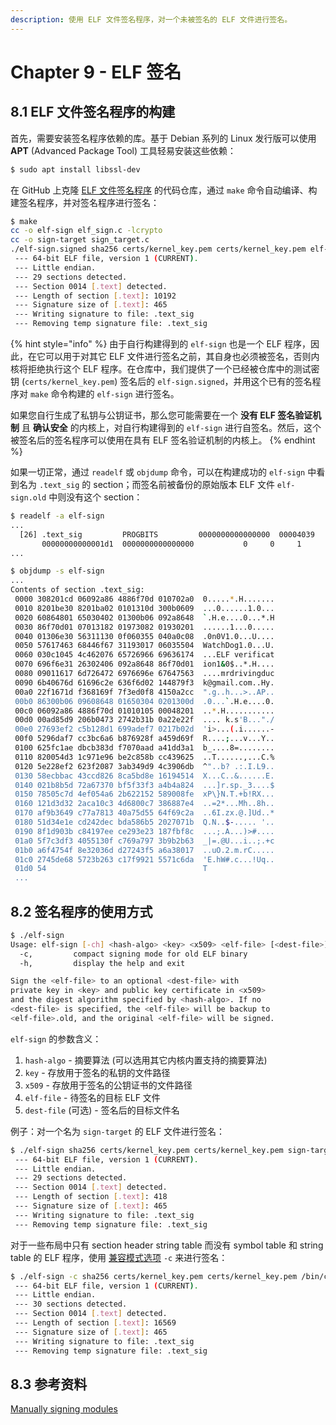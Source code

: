 ```yaml
---
description: 使用 ELF 文件签名程序，对一个未被签名的 ELF 文件进行签名。
---
```


# Chapter 9 - ELF 签名

## 8.1 ELF 文件签名程序的构建

首先，需要安装签名程序依赖的库。基于 Debian 系列的 Linux 发行版可以使用 **APT** \(Advanced Package Tool\) 工具轻易安装这些依赖：

```bash
$ sudo apt install libssl-dev
```

在 GitHub 上克隆 [ELF 文件签名程序](https://github.com/mrdrivingduck/linux-elf-binary-signer) 的代码仓库，通过 `make` 命令自动编译、构建签名程序，并对签名程序进行签名：

```bash
$ make
cc -o elf-sign elf_sign.c -lcrypto
cc -o sign-target sign_target.c
./elf-sign.signed sha256 certs/kernel_key.pem certs/kernel_key.pem elf-sign
 --- 64-bit ELF file, version 1 (CURRENT).
 --- Little endian.
 --- 29 sections detected.
 --- Section 0014 [.text] detected.
 --- Length of section [.text]: 10192
 --- Signature size of [.text]: 465
 --- Writing signature to file: .text_sig
 --- Removing temp signature file: .text_sig
```

{% hint style="info" %}
由于自行构建得到的 `elf-sign` 也是一个 ELF 程序，因此，在它可以用于对其它 ELF 文件进行签名之前，其自身也必须被签名，否则内核将拒绝执行这个 ELF 程序。在仓库中，我们提供了一个已经被仓库中的测试密钥 \(`certs/kernel_key.pem`\) 签名后的 `elf-sign.signed`，并用这个已有的签名程序对 `make` 命令构建的 `elf-sign` 进行签名。

如果您自行生成了私钥与公钥证书，那么您可能需要在一个 **没有 ELF 签名验证机制** 且 **确认安全** 的内核上，对自行构建得到的 `elf-sign` 进行自签名。然后，这个被签名后的签名程序可以使用在具有 ELF 签名验证机制的内核上。
{% endhint %}

如果一切正常，通过 `readelf` 或 `objdump` 命令，可以在构建成功的 `elf-sign` 中看到名为 `.text_sig` 的 section；而签名前被备份的原始版本 ELF 文件 `elf-sign.old` 中则没有这个 section：

```bash
$ readelf -a elf-sign
...
  [26] .text_sig         PROGBITS         0000000000000000  00004039
       00000000000001d1  0000000000000000           0     0     1
...
```

```bash
$ objdump -s elf-sign
...
Contents of section .text_sig:
 0000 308201cd 06092a86 4886f70d 010702a0  0.....*.H.......
 0010 8201be30 8201ba02 0101310d 300b0609  ...0......1.0...
 0020 60864801 65030402 01300b06 092a8648  `.H.e....0...*.H
 0030 86f70d01 07013182 01973082 01930201  ......1...0.....
 0040 01306e30 56311130 0f060355 040a0c08  .0n0V1.0...U....
 0050 57617463 68446f67 31193017 06035504  WatchDog1.0...U.
 0060 030c1045 4c462076 65726966 69636174  ...ELF verificat
 0070 696f6e31 26302406 092a8648 86f70d01  ion1&0$..*.H....
 0080 09011617 6d726472 6976696e 67647563  ....mrdrivingduc
 0090 6b40676d 61696c2e 636f6d02 144879f3  k@gmail.com..Hy.
 00a0 22f1671d f368169f 7f3ed0f8 4150a2cc  ".g..h...>..AP..
 00b0 86300b06 09608648 01650304 0201300d  .0...`.H.e....0.
 00c0 06092a86 4886f70d 01010105 00048201  ..*.H...........
 00d0 00ad85d9 206b0473 2742b31b 0a22e22f  .... k.s'B..."./
 00e0 27693ef2 c5b128d1 699adef7 0217b02d  'i>...(.i......-
 00f0 5296daf7 cc3bc6a6 b876928f a459d69f  R....;...v...Y..
 0100 625fc1ae dbcb383d f7070aad a41dd3a1  b_....8=........
 0110 820054d3 1c971e96 be2c858b cc439625  ..T......,...C.%
 0120 5e228ef2 623f2087 3ab349d9 4c3906db  ^"..b? .:.I.L9..
 0130 58ecbbac 43ccd826 8ca5bd8e 16194514  X...C..&......E.
 0140 021b8b5d 72a67370 bf5f33f3 a4b4a824  ...]r.sp._3....$
 0150 78505c7d 4ef054a6 2b622152 589008fe  xP\}N.T.+b!RX...
 0160 121d3d32 2aca10c3 4d6800c7 386887e4  ..=2*...Mh..8h..
 0170 af9b3649 c77a7813 40a75d55 64f69c2a  ..6I.zx.@.]Ud..*
 0180 51d34e1e cd242dec bda586b5 2027071b  Q.N..$-..... '..
 0190 8f1d903b c84197ee ce293e23 187fbf8c  ...;.A...)>#....
 01a0 5f7c3df3 4055130f c769a797 3b9b2b63  _|=.@U...i..;.+c
 01b0 a6f4754f 8e32036d d27243f5 a6a38017  ..uO.2.m.rC.....
 01c0 2745de68 5723b263 c17f9921 5571c6da  'E.hW#.c...!Uq..
 01d0 54                                   T
 ...
```

## 8.2 签名程序的使用方式

```bash
$ ./elf-sign
Usage: elf-sign [-ch] <hash-algo> <key> <x509> <elf-file> [<dest-file>]
  -c,         compact signing mode for old ELF binary
  -h,         display the help and exit

Sign the <elf-file> to an optional <dest-file> with
private key in <key> and public key certificate in <x509>
and the digest algorithm specified by <hash-algo>. If no
<dest-file> is specified, the <elf-file> will be backup to
<elf-file>.old, and the original <elf-file> will be signed.
```

`elf-sign` 的参数含义：

1. `hash-algo` - 摘要算法 \(可以选用其它内核内置支持的摘要算法\)
2. `key` - 存放用于签名的私钥的文件路径
3. `x509` - 存放用于签名的公钥证书的文件路径
4. `elf-file` - 待签名的目标 ELF 文件
5. `dest-file` \(可选\) - 签名后的目标文件名

例子：对一个名为 `sign-target` 的 ELF 文件进行签名：

```bash
$ ./elf-sign sha256 certs/kernel_key.pem certs/kernel_key.pem sign-target
 --- 64-bit ELF file, version 1 (CURRENT).
 --- Little endian.
 --- 29 sections detected.
 --- Section 0014 [.text] detected.
 --- Length of section [.text]: 418
 --- Signature size of [.text]: 465
 --- Writing signature to file: .text_sig
 --- Removing temp signature file: .text_sig
```

对于一些布局中只有 section header string table 而没有 symbol table 和 string table 的 ELF 程序，使用 [兼容模式选项](../group-2-elf-signer/chapter-5-elf-signature-injection.md#53-jian-rong-mo-shi) `-c` 来进行签名：

```bash
$ ./elf-sign -c sha256 certs/kernel_key.pem certs/kernel_key.pem /bin/cat mycat
 --- 64-bit ELF file, version 1 (CURRENT).
 --- Little endian.
 --- 30 sections detected.
 --- Section 0014 [.text] detected.
 --- Length of section [.text]: 16569
 --- Signature size of [.text]: 465
 --- Writing signature to file: .text_sig
 --- Removing temp signature file: .text_sig
```

## 8.3 参考资料

[Manually signing modules](https://www.kernel.org/doc/html/latest/admin-guide/module-signing.html#manually-signing-modules)

